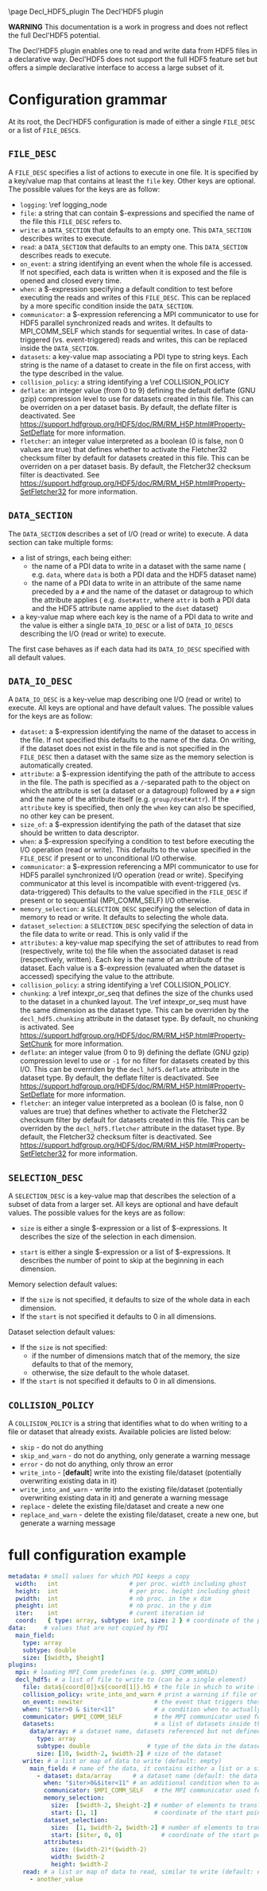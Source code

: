 \page Decl_HDF5_plugin The Decl'HDF5 plugin

**WARNING** This documentation is a work in progress and does not reflect the
full Decl'HDF5 potential.

The Decl'HDF5 plugin enables one to read and write data from HDF5 files in a
declarative way.
Decl'HDF5 does not support the full HDF5 feature set but offers a simple
declarative interface to access a large subset of it.

# Configuration grammar

At its root, the Decl'HDF5 configuration is made of either a single
`FILE_DESC` or a list of `FILE_DESC`s.

## `FILE_DESC`

A `FILE_DESC` specifies a list of actions to execute in one file.
It is specified by a key/value map that contains at least the `file`
key.
Other keys are optional.
The possible values for the keys are as follow:
* `logging`: \ref logging_node
* `file`: a string that can contain $-expressions and specified the
  name of the file this `FILE_DESC` refers to.
* `write`: a `DATA_SECTION` that defaults to an empty one.
  This `DATA_SECTION` describes writes to execute.
* `read`: a `DATA_SECTION` that defaults to an empty one.
  This `DATA_SECTION` describes reads to execute.
* `on_event`: a string identifying an event when the whole file is
  accessed.
  If not specified, each data is written when it is exposed and the file
  is opened and closed every time.
* `when`: a $-expression specifying a default condition to test before 
  executing the reads and writes of this `FILE_DESC`.
  This can be replaced by a more specific condition inside the
  `DATA_SECTION`.
* `communicator`: a $-expression referencing a MPI communicator to use
  for HDF5 parallel synchronized reads and writes.
  It defaults to MPI_COMM_SELF which stands for sequential writes.
  In case of data-triggered (vs. event-triggered) reads and writes, this
  can be replaced inside the `DATA_SECTION`.
* `datasets`: a key-value map associating a PDI type to string keys.
  Each string is the name of a dataset to create in the file on first
  access, with the type described in the value.
* `collision_policy`: a string identifying a \ref COLLISION_POLICY
* `deflate`: an integer value (from 0 to 9) defining the default deflate (GNU
  gzip) compression level to use for datasets created in this file.
  This can be overriden on a per dataset basis.
  By default, the deflate filter is deactivated.
  See https://support.hdfgroup.org/HDF5/doc/RM/RM_H5P.html#Property-SetDeflate
  for more information.
* `fletcher`: an integer value interpreted as a boolean (0 is false, non 0
  values are true) that defines whether to activate the Fletcher32 checksum
  filter by default for datasets created in this file.
  This can be overriden on a per dataset basis.
  By default, the Fletcher32 checksum filter is deactivated.
  See https://support.hdfgroup.org/HDF5/doc/RM/RM_H5P.html#Property-SetFletcher32
  for more information.

## `DATA_SECTION`

The `DATA_SECTION` describes a set of I/O (read or write) to execute.
A data section can take multiple forms:
* a list of strings, each being either:
  - the name of a PDI data to write in a dataset with the same name ( e.g.
    `data`, where `data` is both a PDI data and the HDF5 dataset name)
  - the name of a PDI data to write in an attribute of the same name preceded by
    a `#` and the name of the dataset or datagroup to which the attribute
    applies ( e.g. `dset#attr`, where `attr` is both a PDI data and the HDF5
    attribute name applied to the `dset` dataset)
* a key-value map where each key is the name of a PDI data to write and
  the value is either a single `DATA_IO_DESC` or a list of
  `DATA_IO_DESC`s describing the I/O (read or write) to execute.

The first case behaves as if each data had its `DATA_IO_DESC` specified
with all default values.

## `DATA_IO_DESC`

A `DATA_IO_DESC` is a key-velue map describing one  I/O (read or write)
to execute.
All keys are optional and have default values.
The possible values for the keys are as follow:
* `dataset`: a $-expression identifying the name of the dataset to
  access in the file.
  If not specified this defaults to the name of the data.
  On writing, if the dataset does not exist in the file and is not
  specified in the `FILE_DESC` then a dataset with the same size as the
  memory selection is automatically created.
* `attribute`: a $-expression identifying the path of the attribute to access in
  the file. The path is specified as a `/`-separated path to the object on which
  the attribute is set (a dataset or a datagroup) followed by a `#` sign and the
  name of the attribute itself (e.g. `group/dset#attr`). If the `attribute` key
  is specified, then only the `when` key can also be specified, no other key can
  be present.
* `size_of`: a $-expression identifying the path of the dataset that size should
   be written to data descriptor.
* `when`: a $-expression specifying a condition to test before executing
  the I/O operation (read or write).
  This defaults to the value specified in the `FILE_DESC` if present
  or to unconditional I/O otherwise.
* `communicator`: a $-expression referencing a MPI communicator to use
  for HDF5 parallel synchronized I/O operation (read or write).
  Specifying communicator at this level is incompatible with
  event-triggered (vs. data-triggered)
  This defaults to the value specified in the `FILE_DESC` if present
  or to sequential (MPI_COMM_SELF) I/O otherwise.
* `memory_selection`: a `SELECTION_DESC` specifying the selection of
  data in memory to read or write.
  It defaults to selecting the whole data.
* `dataset_selection`: a `SELECTION_DESC` specifying the selection of
  data in the file data to write or read.
  This is only valid if the 
* `attributes`: a key-value map specifying the set of attributes to read from
  (respectively, write to) the file when the associated dataset is read
  (respectively, written).
  Each key is the name of an attribute of the dataset.
  Each value is a $-expression (evaluated when the dataset is accessed)
  specifying the value to the attribute.
* `collision_policy`: a string identifying a \ref COLLISION_POLICY.
* `chunking`: a \ref intexpr_or_seq that defines the size of the chunks used to
  the dataset in a chunked layout.
  The \ref intexpr_or_seq must have the same dimension as the dataset type.
  This can be overriden by the `decl_hdf5.chunking` attribute in the dataset
  type.
  By default, no chunking is activated.
  See https://support.hdfgroup.org/HDF5/doc/RM/RM_H5P.html#Property-SetChunk
  for more information.
* `deflate`: an integer value (from 0 to 9) defining the deflate (GNU gzip)
  compression level to use or `-1` for no filter for datasets created by this
  I/O.
  This can be overriden by the `decl_hdf5.deflate` attribute in the dataset
  type.
  By default, the deflate filter is deactivated.
  See https://support.hdfgroup.org/HDF5/doc/RM/RM_H5P.html#Property-SetDeflate
  for more information.
* `fletcher`: an integer value interpreted as a boolean (0 is false, non 0
  values are true) that defines whether to activate the Fletcher32 checksum
  filter by default for datasets created in this file.
  This can be overriden by the `decl_hdf5.fletcher` attribute in the dataset
  type.
  By default, the Fletcher32 checksum filter is deactivated.
  See
  https://support.hdfgroup.org/HDF5/doc/RM/RM_H5P.html#Property-SetFletcher32
  for more information.

## `SELECTION_DESC`

A `SELECTION_DESC` is a key-value map that describes the selection of a
subset of data from a larger set.
All keys are optional and have default values.
The possible values for the keys are as follow:
* `size` is either a single $-expression or a list of $-expressions.
  It describes the size of the selection in each dimension.
  
* `start` is either a single $-expression or a list of $-expressions.
  It describes the number of point to skip at the beginning in each dimension.
  
Memory selection default values:
* If the `size` is not specified, it defaults to size of the whole data in each dimension.
* If the `start` is not specified it defaults to 0 in all dimensions.

Dataset selection default values:
* If the `size` is not specified:
  * if the number of dimensions match that of the memory, the size defaults to
    that of the memory,
  * otherwise, the size default to the whole dataset.
* If the `start` is not specified it defaults to 0 in all dimensions.

## `COLLISION_POLICY`

A `COLLISION_POLICY` is a string that identifies what to do when writing to a
file or dataset that already exists.
Available policies are listed below:
* `skip` - do not do anything
* `skip_and_warn` - do not do anything, only generate a warning message
* `error` - do not do anything, only throw an error
* `write_into` - [**default**] write into the existing file/dataset (potentially
  overwriting existing data in it)
* `write_into_and_warn` - write into the existing file/dataset (potentially
  overwriting existing data in it) and generate a warning message
* `replace` - delete the existing file/dataset and create a new one
* `replace_and_warn` - delete the existing file/dataset, create a new one, but
  generate a warning message

# full configuration example

```yaml
metadata: # small values for which PDI keeps a copy
  width:   int                    # per proc. width including ghost
  height:  int                    # per proc. height including ghost
  pwidth:  int                    # nb proc. in the x dim
  pheight: int                    # nb proc. in the y dim
  iter:    int                    # curent iteration id
  coord:   { type: array, subtype: int, size: 2 } # coordinate of the process as [x, y]
data:     # values that are not copied by PDI
  main_field:
    type: array
    subtype: double
    size: [$width, $height]
plugins:
  mpi: # loading MPI_Comm predefines (e.g. $MPI_COMM_WORLD)
  decl_hdf5: # a list of file to write to (can be a single element)
    file: data${coord[0]}x${coord[1]}.h5 # the file in which to write the data (required)
    collision_policy: write_into_and_warn # print a warning if file or any of dataset already exist
    on_event: newiter                    # the event that triggers these actions (default: trigger on data expose)
    when: "$iter>0 & $iter<11"           # a condition when to actually trigger the actions (default: always true)
    communicator: $MPI_COMM_SELF         # the MPI communicator used for HDF5 parallel synchronized write (default: $MPI_COMM_SELF, sequential write)
    datasets:                            # a list of datasets inside the file created on first access
      data/array: # a dataset name, datasets referenced but not defined are created just big enough to fit the data
        type: array
        subtype: double                # type of the data in the dataset
        size: [10, $width-2, $width-2] # size of the dataset
    write: # a list or map of data to write (default: empty)
      main_field: # name of the data, it contains either a list or a single write to execute
        - dataset: data/array      # a dataset name (default: the data name)
          when: "$iter>0&$iter<11" # an additional condition when to actually trigger the actions (default: always true)
          communicator: $MPI_COMM_SELF   # the MPI communicator used for HDF5 parallel synchronized write (default: that of the file)
          memory_selection:
            size:  [$width-2, $height-2] # number of elements to transfer in each dimension (default: size of the full data)
            start: [1, 1]                # coordinate of the start point in memory relative to the shared data (default: 0 in each dimensions)
          dataset_selection:
            size:  [1, $width-2, $width-2] # number of elements to transfer in each dimension, must amount to the same number as the memory selection (default: size of memory slab)
            start: [$iter, 0, 0]           # coordinate of the start point in the file relative to the dataset (default: 0 in each dimensions)
          attributes:
            size: ($width-2)*($width-2)
            width: $width-2
            height: $width-2
    read: # a list or map of data to read, similar to write (default: empty)
      - another_value
```
